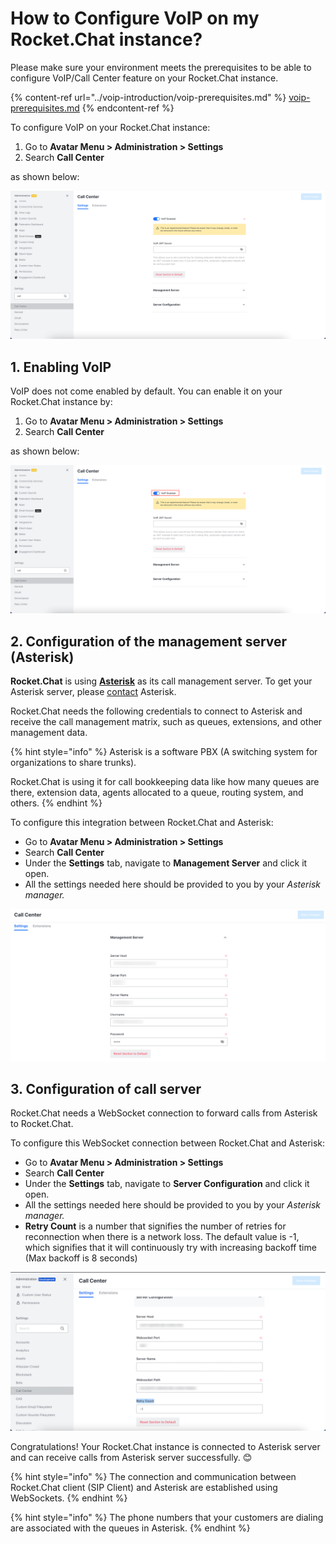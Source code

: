 # How to Configure VoIP on my Rocket.Chat instance?

Please make sure your environment meets the prerequisites to be able to configure VoIP/Call Center feature on your Rocket.Chat instance.

{% content-ref url="../voip-introduction/voip-prerequisites.md" %}
[voip-prerequisites.md](../voip-introduction/voip-prerequisites.md)
{% endcontent-ref %}

To configure VoIP on your Rocket.Chat instance:

1. Go to **Avatar Menu > Administration > Settings**
2. Search **Call Center**

as shown below:

![Rocket.Chat Call Center](<../../../.gitbook/assets/image (687).png>)

## 1. Enabling VoIP

VoIP does not come enabled by default. You can enable it on your Rocket.Chat instance by:

1. Go to **Avatar Menu > Administration > Settings**
2. Search **Call Center**

as shown below:

![VoIP Enable/Disable](<../../../.gitbook/assets/image (666).png>)

## 2. Configuration of the management server (Asterisk)

**Rocket.Chat** is using [**Asterisk**](https://www.asterisk.org) as its call management server. To get your Asterisk server, please [contact](https://www.asterisk.org/products/) Asterisk.

Rocket.Chat needs the following credentials to connect to Asterisk and receive the call management matrix, such as queues, extensions, and other management data.

{% hint style="info" %}
Asterisk is a software PBX (A switching system for organizations to share trunks).

Rocket.Chat is using it for call bookkeeping data like how many queues are there, extension data, agents allocated to a queue, routing system, and others.
{% endhint %}

To configure this integration between Rocket.Chat and Asterisk:

* Go to **Avatar Menu > Administration > Settings**
* Search **Call Center**
* Under the **Settings** tab, navigate to **Management Server** and click it open.
* All the settings needed here should be provided to you by your _Asterisk manager._

![Management server configuration](<../../../.gitbook/assets/image (668) (1) (1) (1).png>)

## 3. Configuration of call server

Rocket.Chat needs a WebSocket connection to forward calls from Asterisk to Rocket.Chat.

To configure this WebSocket connection between Rocket.Chat and Asterisk:

* Go to **Avatar Menu > Administration > Settings**
* Search **Call Center**
* Under the **Settings** tab, navigate to **Server Configuration** and click it open.
* All the settings needed here should be provided to you by your _Asterisk manager._
* **Retry Count** is a number that signifies the number of retries for reconnection when there is a network loss. The default value is -1, which signifies that it will continuously try with increasing backoff time (Max backoff is 8 seconds)

![Call server configuration](<../../../.gitbook/assets/image (455) (2).png>)

Congratulations! Your Rocket.Chat instance is connected to Asterisk server and can receive calls from Asterisk server successfully. 😊

{% hint style="info" %}
The connection and communication between Rocket.Chat client (SIP Client) and Asterisk are established using WebSockets.
{% endhint %}

{% hint style="info" %}
The phone numbers that your customers are dialing are associated with the queues in Asterisk.
{% endhint %}

